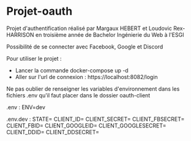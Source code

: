 # Projet-oauth
Projet d'authentification réalisé par Margaux HEBERT et Loudovic Rex-HARRISON en troisième année de Bachelor Ingénierie du Web à l'ESGI 

Possibilité de se connecter avec Facebook, Google et Discord

Pour utiliser le projet :
- Lancer la commande docker-compose up -d
- Aller sur l'url de connexion : https://localhost:8082/login

Ne pas oublier de renseigner les variables d'environnement dans les fichiers .env qu'il faut placer dans le dossier oauth-client

.env :
ENV=dev

.env.dev :
STATE=
CLIENT_ID=
CLIENT_SECRET=
CLIENT_FBSECRET=
CLIENT_FBID=
CLIENT_GOOGLEID=
CLIENT_GOOGLESECRET=
CLIENT_DDID=
CLIENT_DDSECRET=
